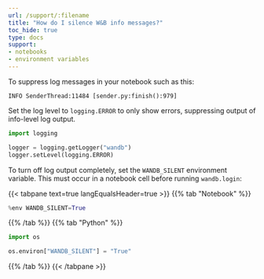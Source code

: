 ```yaml
---
url: /support/:filename
title: "How do I silence W&B info messages?"
toc_hide: true
type: docs
support:
- notebooks
- environment variables
---
```

To suppress log messages in your notebook such as this:

```
INFO SenderThread:11484 [sender.py:finish():979]
``` 

Set the log level to `logging.ERROR` to only show errors, suppressing output of info-level log output.

```python
import logging

logger = logging.getLogger("wandb")
logger.setLevel(logging.ERROR)
```

To turn off log output completely, set the `WANDB_SILENT` environment variable. This must occur in a notebook cell before running `wandb.login`:

{{< tabpane text=true langEqualsHeader=true >}}
{{% tab "Notebook" %}}
```python
%env WANDB_SILENT=True
```
{{% /tab %}}
{{% tab "Python" %}}
```python
import os

os.environ["WANDB_SILENT"] = "True"
```
{{% /tab %}}
{{< /tabpane >}}